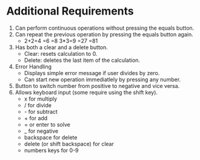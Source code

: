 # Additional Requirements

1. Can perform continuous operations without pressing the equals button.
2. Can repeat the previous operation by pressing the equals button again.
    - 2+2=4 =6 =8   3*3=9 =27 =81
3. Has both a clear and a delete button.
    - Clear: resets calculation to 0.
    - Delete: deletes the last item of the calculation.
4. Error Handling
    - Displays simple error message if user divides by zero.
    - Can start new operation immediatlely by pressing any number.
5. Button to switch number from positive to negative and vice versa.
6. Allows keyboard input (some require using the shift key).
    - x for multiply
    - / for divide
    - \- for subtract
    - \+ for add
    - = or enter to solve
    - _ for negative
    - backspace for delete
    - delete (or shift backspace) for clear
    - numbers keys for 0-9
    
